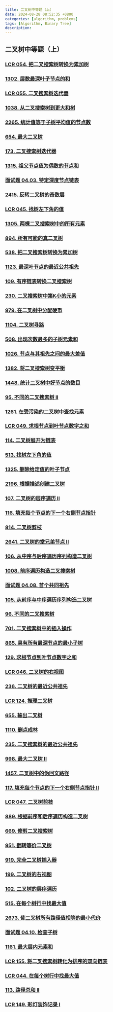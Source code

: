 ```yaml
---
title: 二叉树中等题（上）
date: 2024-08-28 08:52:35 +0800
categories: [algorithm, problems]
tags: [Algorithm, Binary Tree]
description: 
---
```

## 二叉树中等题（上）

### [LCR 054. 把二叉搜索树转换为累加树](https://leetcode.cn/problems/w6cpku/)



### [1302. 层数最深叶子节点的和](https://leetcode.cn/problems/deepest-leaves-sum/)



### [LCR 055. 二叉搜索树迭代器](https://leetcode.cn/problems/kTOapQ/)



### [1038. 从二叉搜索树到更大和树](https://leetcode.cn/problems/binary-search-tree-to-greater-sum-tree/)



### [2265. 统计值等于子树平均值的节点数](https://leetcode.cn/problems/count-nodes-equal-to-average-of-subtree/)



### [654. 最大二叉树](https://leetcode.cn/problems/maximum-binary-tree/)



### [173. 二叉搜索树迭代器](https://leetcode.cn/problems/binary-search-tree-iterator/)



### [1315. 祖父节点值为偶数的节点和](https://leetcode.cn/problems/sum-of-nodes-with-even-valued-grandparent/)



### [面试题 04.03. 特定深度节点链表](https://leetcode.cn/problems/list-of-depth-lcci/)



### [2415. 反转二叉树的奇数层](https://leetcode.cn/problems/reverse-odd-levels-of-binary-tree/)



### [LCR 045. 找树左下角的值](https://leetcode.cn/problems/LwUNpT/)



### [1305. 两棵二叉搜索树中的所有元素](https://leetcode.cn/problems/all-elements-in-two-binary-search-trees/)



### [894. 所有可能的真二叉树](https://leetcode.cn/problems/all-possible-full-binary-trees/)



### [538. 把二叉搜索树转换为累加树](https://leetcode.cn/problems/convert-bst-to-greater-tree/)



### [1123. 最深叶节点的最近公共祖先](https://leetcode.cn/problems/lowest-common-ancestor-of-deepest-leaves/)



### [109. 有序链表转换二叉搜索树](https://leetcode.cn/problems/convert-sorted-list-to-binary-search-tree/)



### [230. 二叉搜索树中第K小的元素](https://leetcode.cn/problems/kth-smallest-element-in-a-bst/)



### [979. 在二叉树中分配硬币](https://leetcode.cn/problems/distribute-coins-in-binary-tree/)



### [1104. 二叉树寻路](https://leetcode.cn/problems/path-in-zigzag-labelled-binary-tree/)



### [508. 出现次数最多的子树元素和](https://leetcode.cn/problems/most-frequent-subtree-sum/)



### [1026. 节点与其祖先之间的最大差值](https://leetcode.cn/problems/maximum-difference-between-node-and-ancestor/)



### [1382. 将二叉搜索树变平衡](https://leetcode.cn/problems/balance-a-binary-search-tree/)



### [1448. 统计二叉树中好节点的数目](https://leetcode.cn/problems/count-good-nodes-in-binary-tree/)



### [95. 不同的二叉搜索树 II](https://leetcode.cn/problems/unique-binary-search-trees-ii/)



### [1261. 在受污染的二叉树中查找元素](https://leetcode.cn/problems/find-elements-in-a-contaminated-binary-tree/)



### [LCR 049. 求根节点到叶节点数字之和](https://leetcode.cn/problems/3Etpl5/)



### [114. 二叉树展开为链表](https://leetcode.cn/problems/flatten-binary-tree-to-linked-list/)



### [513. 找树左下角的值](https://leetcode.cn/problems/find-bottom-left-tree-value/)



### [1325. 删除给定值的叶子节点](https://leetcode.cn/problems/delete-leaves-with-a-given-value/)



### [2196. 根据描述创建二叉树](https://leetcode.cn/problems/create-binary-tree-from-descriptions/)



### [107. 二叉树的层序遍历 II](https://leetcode.cn/problems/binary-tree-level-order-traversal-ii/)



### [116. 填充每个节点的下一个右侧节点指针](https://leetcode.cn/problems/populating-next-right-pointers-in-each-node/)



### [814. 二叉树剪枝](https://leetcode.cn/problems/binary-tree-pruning/)



### [2641. 二叉树的堂兄弟节点 II](https://leetcode.cn/problems/cousins-in-binary-tree-ii/)



### [106. 从中序与后序遍历序列构造二叉树](https://leetcode.cn/problems/construct-binary-tree-from-inorder-and-postorder-traversal/)



### [1008. 前序遍历构造二叉搜索树](https://leetcode.cn/problems/construct-binary-search-tree-from-preorder-traversal/)



### [面试题 04.08. 首个共同祖先](https://leetcode.cn/problems/first-common-ancestor-lcci/)



### [105. 从前序与中序遍历序列构造二叉树](https://leetcode.cn/problems/construct-binary-tree-from-preorder-and-inorder-traversal/)



### [96. 不同的二叉搜索树](https://leetcode.cn/problems/unique-binary-search-trees/)



### [701. 二叉搜索树中的插入操作](https://leetcode.cn/problems/insert-into-a-binary-search-tree/)



### [865. 具有所有最深节点的最小子树](https://leetcode.cn/problems/smallest-subtree-with-all-the-deepest-nodes/)



### [129. 求根节点到叶节点数字之和](https://leetcode.cn/problems/sum-root-to-leaf-numbers/)



### [LCR 046. 二叉树的右视图](https://leetcode.cn/problems/WNC0Lk/)



### [236. 二叉树的最近公共祖先](https://leetcode.cn/problems/lowest-common-ancestor-of-a-binary-tree/)



### [LCR 124. 推理二叉树](https://leetcode.cn/problems/zhong-jian-er-cha-shu-lcof/)



### [655. 输出二叉树](https://leetcode.cn/problems/print-binary-tree/)



### [1110. 删点成林](https://leetcode.cn/problems/delete-nodes-and-return-forest/)



### [235. 二叉搜索树的最近公共祖先](https://leetcode.cn/problems/lowest-common-ancestor-of-a-binary-search-tree/)



### [998. 最大二叉树 II](https://leetcode.cn/problems/maximum-binary-tree-ii/)



### [1457. 二叉树中的伪回文路径](https://leetcode.cn/problems/pseudo-palindromic-paths-in-a-binary-tree/)



### [117. 填充每个节点的下一个右侧节点指针 II](https://leetcode.cn/problems/populating-next-right-pointers-in-each-node-ii/)



### [LCR 047. 二叉树剪枝](https://leetcode.cn/problems/pOCWxh/)



### [889. 根据前序和后序遍历构造二叉树](https://leetcode.cn/problems/construct-binary-tree-from-preorder-and-postorder-traversal/)



### [669. 修剪二叉搜索树](https://leetcode.cn/problems/trim-a-binary-search-tree/)



### [951. 翻转等价二叉树](https://leetcode.cn/problems/flip-equivalent-binary-trees/)



### [919. 完全二叉树插入器](https://leetcode.cn/problems/complete-binary-tree-inserter/)



### [199. 二叉树的右视图](https://leetcode.cn/problems/binary-tree-right-side-view/)



### [102. 二叉树的层序遍历](https://leetcode.cn/problems/binary-tree-level-order-traversal/)



### [515. 在每个树行中找最大值](https://leetcode.cn/problems/find-largest-value-in-each-tree-row/)



### [2673. 使二叉树所有路径值相等的最小代价](https://leetcode.cn/problems/make-costs-of-paths-equal-in-a-binary-tree/)



### [面试题 04.10. 检查子树](https://leetcode.cn/problems/check-subtree-lcci/)



### [1161. 最大层内元素和](https://leetcode.cn/problems/maximum-level-sum-of-a-binary-tree/)



### [LCR 155. 将二叉搜索树转化为排序的双向链表](https://leetcode.cn/problems/er-cha-sou-suo-shu-yu-shuang-xiang-lian-biao-lcof/)



### [LCR 044. 在每个树行中找最大值](https://leetcode.cn/problems/hPov7L/)



### [113. 路径总和 II](https://leetcode.cn/problems/path-sum-ii/)



### [LCR 149. 彩灯装饰记录 I](https://leetcode.cn/problems/cong-shang-dao-xia-da-yin-er-cha-shu-lcof/)
